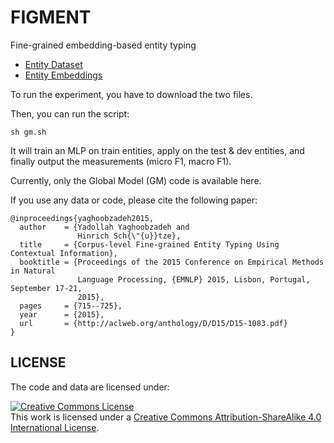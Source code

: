 # FIGMENT
Fine-grained embedding-based entity typing

<ul>
     <li><a href="http://cistern.cis.lmu.de/figment/entitydatasets.tar.gz">Entity Dataset</a></li>
     <li><a href="http://cistern.cis.lmu.de/figment/embeddings.txt">Entity Embeddings</a></li>
</ul>


To run the experiment, you have to download the two files.

Then, you can run the script:


```
sh gm.sh
```

It will train an MLP on train entities, apply on the test & dev entities, and finally output the 
measurements (micro F1, macro F1). 

Currently, only the Global Model (GM) code is available here. 


If you use any data or code, please cite the following paper:

```
@inproceedings{yaghoobzadeh2015,
  author    = {Yadollah Yaghoobzadeh and
               Hinrich Sch{\"{u}}tze},
  title     = {Corpus-level Fine-grained Entity Typing Using Contextual Information},
  booktitle = {Proceedings of the 2015 Conference on Empirical Methods in Natural
               Language Processing, {EMNLP} 2015, Lisbon, Portugal, September 17-21,
               2015},
  pages     = {715--725},
  year      = {2015},
  url       = {http://aclweb.org/anthology/D/D15/D15-1083.pdf}
}
```



## LICENSE
The code and data are licensed under:

<a rel="license" href="http://creativecommons.org/licenses/by-sa/4.0/"><img alt="Creative Commons License" style="border-width:0" src="https://i.creativecommons.org/l/by-sa/4.0/88x31.png" /></a><br />This work is licensed under a <a rel="license" href="http://creativecommons.org/licenses/by-sa/4.0/">Creative Commons Attribution-ShareAlike 4.0 International License</a>.
